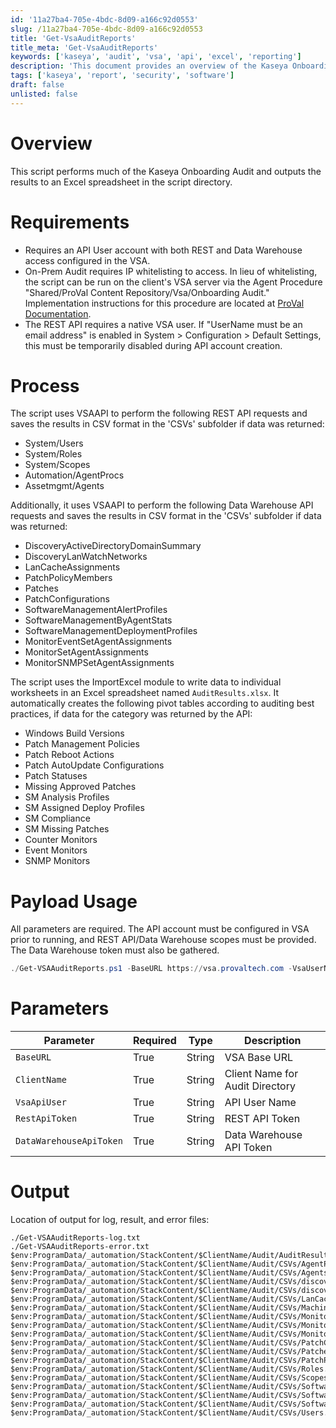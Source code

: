 ```yaml
---
id: '11a27ba4-705e-4bdc-8d09-a166c92d0553'
slug: /11a27ba4-705e-4bdc-8d09-a166c92d0553
title: 'Get-VsaAuditReports'
title_meta: 'Get-VsaAuditReports'
keywords: ['kaseya', 'audit', 'vsa', 'api', 'excel', 'reporting']
description: 'This document provides an overview of the Kaseya Onboarding Audit script, which performs an extensive audit of Kaseya VSA configurations and outputs the results to an Excel spreadsheet. It details the requirements, process, parameters, and output locations for the audit results, ensuring users can effectively utilize the script for auditing purposes.'
tags: ['kaseya', 'report', 'security', 'software']
draft: false
unlisted: false
---
```


# Overview

This script performs much of the Kaseya Onboarding Audit and outputs the results to an Excel spreadsheet in the script directory.

# Requirements

- Requires an API User account with both REST and Data Warehouse access configured in the VSA.
- On-Prem Audit requires IP whitelisting to access. In lieu of whitelisting, the script can be run on the client's VSA server via the Agent Procedure "Shared/ProVal Content Repository/Vsa/Onboarding Audit." Implementation instructions for this procedure are located at [ProVal Documentation](/docs/9c83a72d-2971-411f-84a9-d0211ffc6a4c).
- The REST API requires a native VSA user. If "UserName must be an email address" is enabled in System > Configuration > Default Settings, this must be temporarily disabled during API account creation.

# Process

The script uses VSAAPI to perform the following REST API requests and saves the results in CSV format in the 'CSVs' subfolder if data was returned:

- System/Users
- System/Roles
- System/Scopes
- Automation/AgentProcs
- Assetmgmt/Agents

Additionally, it uses VSAAPI to perform the following Data Warehouse API requests and saves the results in CSV format in the 'CSVs' subfolder if data was returned:

- DiscoveryActiveDirectoryDomainSummary
- DiscoveryLanWatchNetworks
- LanCacheAssignments
- PatchPolicyMembers
- Patches
- PatchConfigurations
- SoftwareManagementAlertProfiles
- SoftwareManagementByAgentStats
- SoftwareManagementDeploymentProfiles
- MonitorEventSetAgentAssignments
- MonitorSetAgentAssignments
- MonitorSNMPSetAgentAssignments

The script uses the ImportExcel module to write data to individual worksheets in an Excel spreadsheet named `AuditResults.xlsx`. It automatically creates the following pivot tables according to auditing best practices, if data for the category was returned by the API:

- Windows Build Versions
- Patch Management Policies
- Patch Reboot Actions
- Patch AutoUpdate Configurations
- Patch Statuses
- Missing Approved Patches
- SM Analysis Profiles
- SM Assigned Deploy Profiles
- SM Compliance
- SM Missing Patches
- Counter Monitors
- Event Monitors
- SNMP Monitors

# Payload Usage

All parameters are required. The API account must be configured in VSA prior to running, and REST API/Data Warehouse scopes must be provided. The Data Warehouse token must also be gathered.

```powershell
./Get-VSAAuditReports.ps1 -BaseURL https://vsa.provaltech.com -VsaUserName apiServiceAccount -RestApiToken abcd-1234-efgh-5678 -DataWarehouseApiToken abcd-1234-efgh-5678
```

# Parameters

| Parameter                 | Required | Type   | Description                          |
|---------------------------|----------|--------|--------------------------------------|
| `BaseURL`                 | True     | String | VSA Base URL                        |
| `ClientName`              | True     | String | Client Name for Audit Directory     |
| `VsaApiUser`              | True     | String | API User Name                       |
| `RestApiToken`            | True     | String | REST API Token                      |
| `DataWarehouseApiToken`   | True     | String | Data Warehouse API Token            |

# Output

Location of output for log, result, and error files:

```
./Get-VSAAuditReports-log.txt
./Get-VSAAuditReports-error.txt
$env:ProgramData/_automation/StackContent/$ClientName/Audit/AuditResults.xlsx
$env:ProgramData/_automation/StackContent/$ClientName/Audit/CSVs/AgentProcedures.csv
$env:ProgramData/_automation/StackContent/$ClientName/Audit/CSVs/Agents.csv
$env:ProgramData/_automation/StackContent/$ClientName/Audit/CSVs/discoveryDomainList.csv
$env:ProgramData/_automation/StackContent/$ClientName/Audit/CSVs/discoveryLanWatchNetworks.csv
$env:ProgramData/_automation/StackContent/$ClientName/Audit/CSVs/LanCacheAssignments.csv
$env:ProgramData/_automation/StackContent/$ClientName/Audit/CSVs/MachineGroups.csv
$env:ProgramData/_automation/StackContent/$ClientName/Audit/CSVs/MonitorEventSetAgentAssignments.csv
$env:ProgramData/_automation/StackContent/$ClientName/Audit/CSVs/MonitorSetAgentAssignments.csv
$env:ProgramData/_automation/StackContent/$ClientName/Audit/CSVs/MonitorSNMPSetAgentAssignments.csv
$env:ProgramData/_automation/StackContent/$ClientName/Audit/CSVs/PatchConfigurations.csv
$env:ProgramData/_automation/StackContent/$ClientName/Audit/CSVs/Patches.csv
$env:ProgramData/_automation/StackContent/$ClientName/Audit/CSVs/PatchPolicyMembers.csv
$env:ProgramData/_automation/StackContent/$ClientName/Audit/CSVs/Roles.csv
$env:ProgramData/_automation/StackContent/$ClientName/Audit/CSVs/Scopes.csv
$env:ProgramData/_automation/StackContent/$ClientName/Audit/CSVs/SoftwareManagementAlertProfiles.csv
$env:ProgramData/_automation/StackContent/$ClientName/Audit/CSVs/SoftwareManagementByAgentStats.csv
$env:ProgramData/_automation/StackContent/$ClientName/Audit/CSVs/SoftwareManagementDeploymentProfiles.csv
$env:ProgramData/_automation/StackContent/$ClientName/Audit/CSVs/Users.csv
```